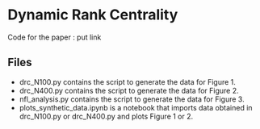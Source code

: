 # Dynamic Rank Centrality
 Code for the paper : put link
 
## Files

+ drc_N100.py contains the script to generate the data for Figure 1.
+ drc_N400.py contains the script to generate the data for Figure 2.
+ nfl_analysis.py contains the script to generate the data for Figure 3.
+ plots_synthetic_data.ipynb is a notebook that imports data obtained in drc_N100.py or drc_N400.py and plots Figure 1 or 2.

 


